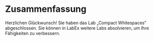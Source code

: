 # Zusammenfassung

Herzlichen Glückwunsch! Sie haben das Lab „Compact Whitespaces“ abgeschlossen. Sie können in LabEx weitere Labs absolvieren, um Ihre Fähigkeiten zu verbessern.
